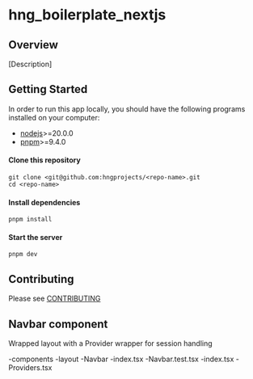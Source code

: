 # hng_boilerplate_nextjs

## Overview

[Description]

## Getting Started

In order to run this app locally, you should have the following programs installed on your computer:

- [nodejs](https://nodejs.org/)>=20.0.0
- [pnpm](https://yarnpkg.com/)>=9.4.0

#### Clone this repository

```
git clone <git@github.com:hngprojects/<repo-name>.git
cd <repo-name>
```

#### Install dependencies

```
pnpm install
```

#### Start the server

```
pnpm dev
```

## Contributing

Please see [CONTRIBUTING](CONTRIBUTING.md)

## Navbar component

Wrapped layout with a Provider wrapper for session handling

-components
-layout
-Navbar
-index.tsx
-Navbar.test.tsx
-index.tsx
-Providers.tsx
